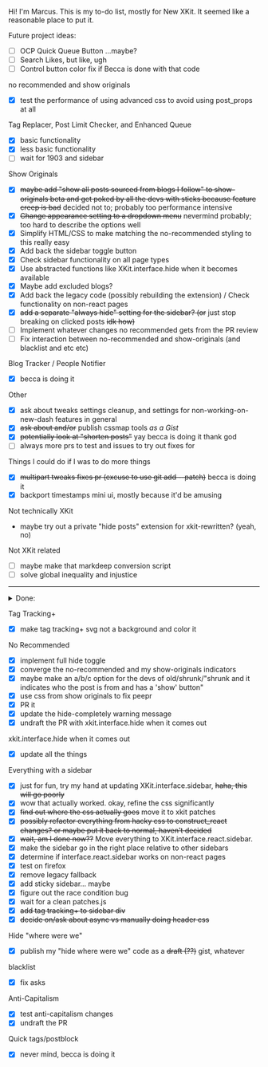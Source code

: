 Hi! I'm Marcus. This is my to-do list, mostly for New XKit. It seemed like a reasonable place to put it.

Future project ideas:

- [ ] OCP Quick Queue Button ...maybe?
- [ ] Search Likes, but like, ugh
- [ ] Control button color fix if Becca is done with that code

no recommended and show originals

- [x] test the performance of using advanced css to avoid using post_props at all

Tag Replacer, Post Limit Checker, and Enhanced Queue

- [x] basic functionality
- [x] less basic functionality
- [ ] wait for 1903 and sidebar

Show Originals

- [x] ~~maybe add "show all posts sourced from blogs I follow" to show-originals beta and get poked by all the devs with sticks because feature creep is bad~~ decided not to; probably too performance intensive
- [x] ~~Change appearance setting to a dropdown menu~~ nevermind probably; too hard to describe the options well
- [x] Simplify HTML/CSS to make matching the no-recommended styling to this really easy
- [x] Add back the sidebar toggle button
- [x] Check sidebar functionality on all page types
- [x] Use abstracted functions like XKit.interface.hide when it becomes available
- [x] Maybe add excluded blogs?
- [x] Add back the legacy code (possibly rebuilding the extension) / Check functionality on non-react pages
- [x] ~~add a separate "always hide" setting for the sidebar? (or~~ just stop breaking on clicked posts ~~idk how)~~
- [ ] Implement whatever changes no recommended gets from the PR review
- [ ] Fix interaction between no-recommended and show-originals (and blacklist and etc etc)

Blog Tracker / People Notifier

- [x] becca is doing it

Other

- [x] ask about tweaks settings cleanup, and settings for non-working-on-new-dash features in general
- [x] ~~ask about and/or~~ publish cssmap tools *as a Gist*
- [x] ~~potentially look at "shorten posts"~~ yay becca is doing it thank god
- [ ] always more prs to test and issues to try out fixes for

Things I could do if I was to do more things

- [x] ~~multipart tweaks fixes pr (excuse to use git add --patch)~~ becca is doing it
- [x] backport timestamps mini ui, mostly because it'd be amusing

Not technically XKit

- maybe try out a private "hide posts" extension for xkit-rewritten? (yeah, no)

Not XKit related

- [ ] maybe make that markdeep conversion script
- [ ] solve global inequality and injustice

-------

<details>
  <summary>Done:

Tag Tracking+

- [x] make tag tracking+ svg not a background and color it

No Recommended

- [x] implement full hide toggle
- [x] converge the no-recommended and my show-originals indicators
- [x] maybe make an a/b/c option for the devs of old/shrunk/"shrunk and it indicates who the post is from and has a 'show' button"
- [x] use css from show originals to fix peepr
- [x] PR it
- [x] update the hide-completely warning message
- [x] undraft the PR with xkit.interface.hide when it comes out

xkit.interface.hide when it comes out

- [x] update all the things

Everything with a sidebar

- [x] just for fun, try my hand at updating XKit.interface.sidebar, ~~haha, this will go poorly~~
- [x] wow that actually worked. okay, refine the css significantly
- [x] ~~find out where the css actually goes~~ move it to xkit patches
- [x] ~~possibly refactor everything from hacky css to construct_react changes? or maybe put it back to normal, haven't decided~~
- [x] ~~wait, am I done now??~~ Move everything to XKit.interface.react.sidebar.
- [x] make the sidebar go in the right place relative to other sidebars
- [x] determine if interface.react.sidebar works on non-react pages
- [x] test on firefox
- [x] remove legacy fallback
- [x] add sticky sidebar... maybe
- [x] figure out the race condition bug
- [x] wait for a clean patches.js
- [x] ~~add tag tracking+ to sidebar div~~
- [x] ~~decide on/ask about async vs manually doing header css~~

Hide "where were we"

- [x] publish my "hide where were we" code as a ~~draft (??)~~ gist, whatever

blacklist

- [x] fix asks

Anti-Capitalism

- [x] test anti-capitalism changes
- [x] undraft the PR

Quick tags/postblock

- [x] never mind, becca is doing it

</details>
